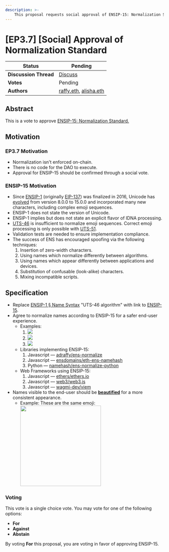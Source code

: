 ```yaml
---
description: >-
	This proposal requests social approval of ENSIP-15: Normalization Standard.
---
```


# \[EP3.7] \[Social] Approval of Normalization Standard

| **Status**            | Pending |
| --------------------- | --- |
| **Discussion Thread** | [Discuss](https://discuss.ens.domains/t/draft-approval-of-ens-name-normalization-standard/16957/) |
| **Votes**             | Pending |
| **Authors**           | [raffy.eth](https://twitter.com/adraffy), [alisha.eth](https://twitter.com/futurealisha) |

## Abstract
This is a vote to approve [ENSIP-15: Normalization Standard.](https://docs.ens.domains/ens-improvement-proposals/ensip-15-normalization-standard)

## Motivation

### EP3.7 Motivation

* Normalization isn't enforced on-chain. 
* There is no code for the DAO to execute. 
* Approval for ENSIP-15 should be confirmed through a social vote.

### ENSIP-15 Motivation

* Since [ENSIP-1](./ensip-1-ens.md) (originally [EIP-137](https://eips.ethereum.org/EIPS/eip-137)) was finalized in 2016, Unicode has [evolved](https://unicode.org/history/publicationdates.html) from version 8.0.0 to 15.0.0 and incorporated many new characters, including complex emoji sequences. 
* ENSIP-1 does not state the version of Unicode.
* ENSIP-1 implies but does not state an explicit flavor of IDNA processing. 
* [UTS-46](https://unicode.org/reports/tr46/) is insufficient to normalize emoji sequences. Correct emoji processing is only possible with [UTS-51](https://www.unicode.org/reports/tr51/).
* Validation tests are needed to ensure implementation compliance.
* The success of ENS has encouraged spoofing via the following techniques:
	1. Insertion of zero-width characters.
	1. Using names which normalize differently between algorithms. 
	1. Using names which appear differently between applications and devices.
	1. Substitution of confusable (look-alike) characters.
	1. Mixing incompatible scripts.

## Specification
 
* Replace [ENSIP-1 § Name Syntax](https://docs.ens.domains/ens-improvement-proposals/ensip-1-ens#name-syntax) "UTS-46 algorithm" with link to [ENSIP-15](https://docs.ens.domains/ens-improvement-proposals/ensip-15-normalization-standard).
* Agree to normalize names according to ENSIP-15 for a safer end-user experience.
	* Examples:
		1. ![](https://i.imgur.com/VDOnxXe.png)
		1. ![](https://i.imgur.com/tWDRp8H.png)
		1. ![](https://i.imgur.com/OYIigpp.png)
	* Libraries implementing ENSIP-15:
		1. Javascript — [adraffy/ens-normalize](https://github.com/adraffy/ens-normalize.js)
		1. Javascript — [ensdomains/eth-ens-namehash](https://github.com/ensdomains/eth-ens-namehash)
		1. Python — [namehash/ens-normalize-python](https://github.com/namehash/ens-normalize-python)
	* Web Frameworks using ENSIP-15:
		1. Javascript — [ethers/ethers.io](https://github.com/ethers-io/ethers.js/)
		1. Javascript — [web3/web3.js](https://github.com/web3/web3.js)
		1. Javascript — [wagmi-dev/viem](https://github.com/wagmi-dev/viem)
* Names visible to the end-user should be [**beautified**](https://docs.ens.domains/ens-improvement-proposals/ensip-15-normalization-standard#annex-beautification) for a more consistent appearance.
   * Example: These are the same emoji:<br><img src="https://i.imgur.com/p7rxUrE.png" width="256">

### Voting 

This vote is a single choice vote. You may vote for one of the following options:
* **For**
* **Against**
* **Abstain**

By voting **For** this proposal, you are voting in favor of approving ENSIP-15. 